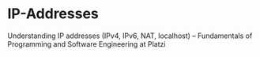 # IP-Addresses
Understanding IP addresses (IPv4, IPv6, NAT, localhost) – Fundamentals of Programming and Software Engineering at Platzi
